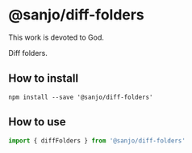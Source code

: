 # @sanjo/diff-folders

This work is devoted to God.

Diff folders.

## How to install

```
npm install --save '@sanjo/diff-folders'
```

## How to use

```js
import { diffFolders } from '@sanjo/diff-folders'
```
